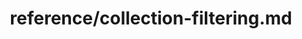 ---
title: reference/collection-filtering.md
showAuthorInfo: false
redirect_path: /docs/collection-filtering
---
